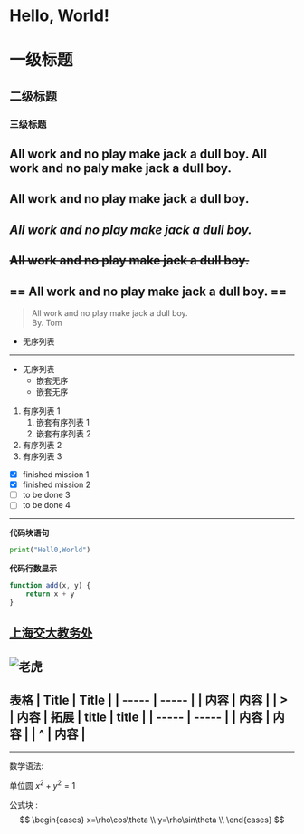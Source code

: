 # Hello, World!
# 一级标题
## 二级标题
### 三级标题
All work and no play make jack a dull boy. All work and no paly make jack a dull boy.
---
**All work and no play make jack a dull boy.**
---
*All work and no play make jack a dull boy.*
---
~~All work and no play make jack a dull boy.~~
---
== All work and no play make jack a dull boy. ==
---
>All work and no play make jack a dull boy.  
>By. Tom
<!-- invisible -->
* 无序列表
---
* 无序列表
  * 嵌套无序
  * 嵌套无序
1. 有序列表  1
   1. 嵌套有序列表 1
   2. 嵌套有序列表 2
2. 有序列表 2
3. 有序列表 3
- [x] finished mission 1
- [x] finished mission 2
- [ ] to be done 3
- [ ] to be done 4

---  
**代码块语句**
``` python
print("Hell0,World")
```
**代码行数显示**
``` javascript {.line-numbers}
function add(x, y) {
    return x + y
}
```
[上海交大教务处](http://www.jwc.sjtu.edu.cn/)
---
![老虎](C:\Users\Administrator\Desktop\课程\选修\开源硬件创客实战/周戎晖.png)
---
**表格**
| Title | Title |
| ----- | ----- |
| 内容  | 内容  |
| >     | 内容  |
拓展
| title | title |
| ----- | ----- |
| 内容  | 内容  |
| ^     | 内容  |
---
---
数学语法:

单位圆  $x^2+y^2=1$

公式块 :
$$
\begin{cases}
x=\rho\cos\theta \\
y=\rho\sin\theta \\
\end{cases}
$$

